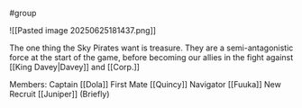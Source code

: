 #group

![[Pasted image 20250625181437.png]]

The one thing the Sky Pirates want is treasure. They are a semi-antagonistic force at the start of the game, before becoming our allies in the fight against [[King Davey|Davey]] and [[Corp.]]


Members:
	Captain [[Dola]]
	First Mate [[Quincy]]
	Navigator [[Fuuka]]
	New Recruit [[Juniper]] (Briefly)